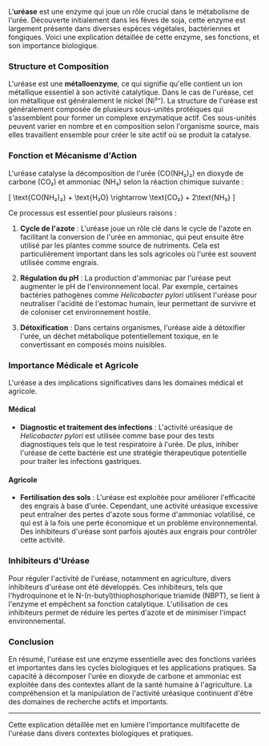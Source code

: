 L'**uréase** est une enzyme qui joue un rôle crucial dans le métabolisme de l'urée. Découverte initialement dans les fèves de soja, cette enzyme est largement présente dans diverses espèces végétales, bactériennes et fongiques. Voici une explication détaillée de cette enzyme, ses fonctions, et son importance biologique.

### Structure et Composition

L'uréase est une **métalloenzyme**, ce qui signifie qu'elle contient un ion métallique essentiel à son activité catalytique. Dans le cas de l'uréase, cet ion métallique est généralement le nickel (Ni²⁺). La structure de l'uréase est généralement composée de plusieurs sous-unités protéiques qui s'assemblent pour former un complexe enzymatique actif. Ces sous-unités peuvent varier en nombre et en composition selon l'organisme source, mais elles travaillent ensemble pour créer le site actif où se produit la catalyse.

### Fonction et Mécanisme d'Action

L'uréase catalyse la décomposition de l'urée (CO(NH₂)₂) en dioxyde de carbone (CO₂) et ammoniac (NH₃) selon la réaction chimique suivante :

\[ \text{CO(NH₂)₂} + \text{H₂O} \rightarrow \text{CO₂} + 2\text{NH₃} \]

Ce processus est essentiel pour plusieurs raisons :

1. **Cycle de l'azote** : L'uréase joue un rôle clé dans le cycle de l'azote en facilitant la conversion de l'urée en ammoniac, qui peut ensuite être utilisé par les plantes comme source de nutriments. Cela est particulièrement important dans les sols agricoles où l'urée est souvent utilisée comme engrais.

2. **Régulation du pH** : La production d'ammoniac par l'uréase peut augmenter le pH de l'environnement local. Par exemple, certaines bactéries pathogènes comme *Helicobacter pylori* utilisent l'uréase pour neutraliser l'acidité de l'estomac humain, leur permettant de survivre et de coloniser cet environnement hostile.

3. **Détoxification** : Dans certains organismes, l'uréase aide à détoxifier l'urée, un déchet métabolique potentiellement toxique, en le convertissant en composés moins nuisibles.

### Importance Médicale et Agricole

L'uréase a des implications significatives dans les domaines médical et agricole. 

#### Médical

- **Diagnostic et traitement des infections** : L'activité uréasique de *Helicobacter pylori* est utilisée comme base pour des tests diagnostiques tels que le test respiratoire à l'urée. De plus, inhiber l'uréase de cette bactérie est une stratégie thérapeutique potentielle pour traiter les infections gastriques.

#### Agricole

- **Fertilisation des sols** : L'uréase est exploitée pour améliorer l'efficacité des engrais à base d'urée. Cependant, une activité uréasique excessive peut entraîner des pertes d'azote sous forme d'ammoniac volatilisé, ce qui est à la fois une perte économique et un problème environnemental. Des inhibiteurs d'uréase sont parfois ajoutés aux engrais pour contrôler cette activité.

### Inhibiteurs d'Uréase

Pour réguler l'activité de l'uréase, notamment en agriculture, divers inhibiteurs d'uréase ont été développés. Ces inhibiteurs, tels que l'hydroquinone et le N-(n-butyl)thiophosphorique triamide (NBPT), se lient à l'enzyme et empêchent sa fonction catalytique. L'utilisation de ces inhibiteurs permet de réduire les pertes d'azote et de minimiser l'impact environnemental.

### Conclusion

En résumé, l'uréase est une enzyme essentielle avec des fonctions variées et importantes dans les cycles biologiques et les applications pratiques. Sa capacité à décomposer l'urée en dioxyde de carbone et ammoniac est exploitée dans des contextes allant de la santé humaine à l'agriculture. La compréhension et la manipulation de l'activité uréasique continuent d'être des domaines de recherche actifs et importants.

---

Cette explication détaillée met en lumière l'importance multifacette de l'uréase dans divers contextes biologiques et pratiques.